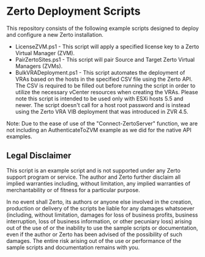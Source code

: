 # Zerto Deployment Scripts

This repository consists of the following example scripts designed to deploy and configure a new Zerto installation.

- LicenseZVM.ps1 - This script will apply a specified license key to a Zerto Virtual Manager (ZVM).
- PairZertoSites.ps1 - This script will pair Source and Target Zerto Virtual Managers (ZVMs).
- BulkVRADeployment.ps1 - This script automates the deployment of VRAs based on the hosts in the specified CSV file using the Zerto API. The CSV is required to be filled out before running the script in order to utilize the necessary vCenter resources when creating the VRAs. Please note this script is intended to be used only with ESXi hosts 5.5 and newer. The script doesn't call for a host root password and is instead using the Zerto VRA VIB deployment that was introduced in ZVR 4.5.

Note: Due to the ease of use of the "Connect-ZertoServer" function, we are not including an AuthenticateToZVM example as we did for the native API examples.

## Legal Disclaimer

This script is an example script and is not supported under any Zerto support program or service. The author and Zerto further disclaim all implied warranties including, without limitation, any implied warranties of merchantability or of fitness for a particular purpose.

In no event shall Zerto, its authors or anyone else involved in the creation, production or delivery of the scripts be liable for any damages whatsoever (including, without limitation, damages for loss of business profits, business interruption, loss of business information, or other pecuniary loss) arising out of the use of or the inability to use the sample scripts or documentation, even if the author or Zerto has been advised of the possibility of such damages. The entire risk arising out of the use or performance of the sample scripts and documentation remains with you.
